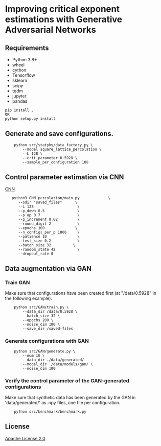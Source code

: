 # Improving critical exponent estimations with Generative Adversarial Networks

## Requirements

* Python 3.8+
* wheel
* cython
* Tensorflow
* sklearn
* scipy
* tqdm
* jupyter
* pandas

```shell
pip install .
OR
python setup.py install

```
## Generate and save configurations.

```shell
    python src/statphy/data_factory.py \
        --model square_lattice_percolation \
        --L 128 \
        --crit_parameter 0.5928 \
        --sample_per_configuration 100
```

## Control parameter estimation via CNN

[CNN](https://drive.google.com/file/d/1672V_ZPCHSVUohgRHw1nHLROkyo8_rJI/view?usp=sharing)

 ```shell
    python3 CNN_percolation/main.py             \
       --odir "saved_files"      \
       --L 128                    \
       --p_down 0.5               \
       --p_up 0.7                 \
       --p_increment 0.02         \
       --round_digit 2            \
       --epochs 100              \
       --n_configs_per_p 1000     \
       --patience 10              \
       --test_size 0.2            \
       --batch_size 32          \
       --random_state 42          \
       --dropout_rate 0          
 ```

## Data augmentation via GAN

### Train GAN

Make sure that configurations have been created first (at "/data/0.5928" in the following example).

```shell
    python src/GAN/train.py \
        --data_dir /data/0.5928 \
        --batch_size 32 \
        --epochs 200 \
        --noise_dim 100 \
        --save_dir /saved-files
``` 

### Generate configurations with GAN

```shell
    python src/GAN/generate.py \
        --num 10 \
        --data_dir ./data/generated/
        --model_dir ./data/models/gan/ \
        --noise_dim 100
```

### Verify the control parameter of the GAN-generated configurations

Make sure that synthetic data has been generated by the GAN in 'data/generated/' as .npy files, one file per configuration.

```shell
    python src/benchmark/benchmark.py
```

## License
[Apache License 2.0](https://github.com/bisonai/mobilenetv3-tensorflow/blob/master/LICENSE)
